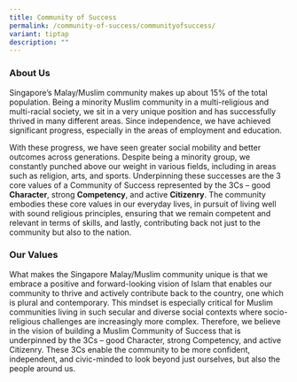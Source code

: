 ```yaml
---
title: Community of Success
permalink: /community-of-success/communityofsuccess/
variant: tiptap
description: ""
---
```

<h3><strong>About Us</strong></h3><p>Singapore’s Malay/Muslim community makes up about 15% of the total population. Being a minority Muslim community in a multi-religious and multi-racial society, we sit in a very unique position and has successfully thrived in many different areas. Since independence, we have achieved significant progress, especially in the areas of employment and education.</p><p>With these progress, we have seen greater social mobility and better outcomes across generations. Despite being a minority group, we constantly punched above our weight in various fields, including in areas such as religion, arts, and sports. Underpinning these successes are the 3 core values of a Community of Success represented by the 3Cs – good <strong>Character</strong>, strong <strong>Competency</strong>, and active <strong>Citizenry</strong>. The community embodies these core values in our everyday lives, in pursuit of living well with sound religious principles, ensuring that we remain competent and relevant in terms of skills, and lastly, contributing back not just to the community but also to the nation.</p><h3><strong>Our Values</strong></h3><p>What makes the Singapore Malay/Muslim community unique is that we embrace a positive and forward-looking vision of Islam that enables our community to thrive and actively contribute back to the country, one which is plural and contemporary. This mindset is especially critical for Muslim communities living in such secular and diverse social contexts where socio-religious challenges are increasingly more complex. Therefore, we believe in the vision of building a Muslim Community of Success that is underpinned by the 3Cs – good Character, strong Competency, and active Citizenry. These 3Cs enable the community to be more confident, independent, and civic-minded to look beyond just ourselves, but also the people around us.</p>